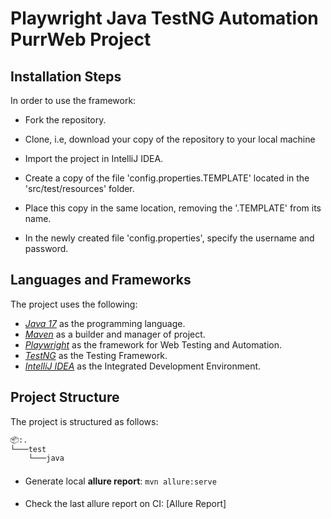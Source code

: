 # Playwright Java TestNG Automation PurrWeb Project

## Installation Steps

In order to use the framework:

- Fork the repository.
- Clone, i.e, download your copy of the repository to your local machine 
- Import the project in IntelliJ IDEA.

- Create a copy of the file 'config.properties.TEMPLATE' located in the 'src/test/resources' folder.
- Place this copy in the same location, removing the '.TEMPLATE' from its name.
- In the newly created file 'config.properties', specify the username and password.

## Languages and Frameworks

The project uses the following:

- *[Java 17](https://openjdk.org/projects/jdk/17/)* as the programming language.
- *[Maven](https://maven.apache.org/index.html)* as a builder and manager of project.
- *[Playwright](https://playwright.dev/)* as the framework for Web Testing and Automation.
- *[TestNG](https://testng.org/doc/)* as the Testing Framework.
- *[IntelliJ IDEA](https://www.jetbrains.com/idea/)* as the Integrated Development Environment.

## Project Structure

The project is structured as follows:

```bash
📦:.
└───test
    └───java

```
####
* Generate local <b>allure report</b>: `mvn allure:serve`
####
* Check the last allure report on CI: [Allure Report]


